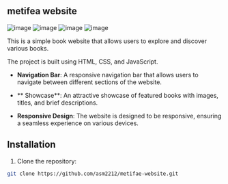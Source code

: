 ##  metifea website

![image](https://github.com/asm2212/metifae-website/assets/146835831/d3b9a1bb-98c4-4462-9cea-c01cf5d5ba29)
![image](https://github.com/asm2212/metifae-website/assets/146835831/c9e06cc2-f718-4c24-aad3-68f57421813b)
![image](https://github.com/asm2212/metifae-website/assets/146835831/fc6f1c3e-5ebe-43aa-9591-a8fdced3e6e8)
![image](https://github.com/asm2212/metifae-website/assets/146835831/0cf19936-ba86-4336-9c0f-b4e933b62d24)




This is a simple book website that allows users to explore and discover various books.

The project is built using HTML, CSS, and JavaScript.

- **Navigation Bar**: A responsive navigation bar that allows users to navigate between different sections of the website.

- ** Showcase**: An attractive showcase of featured books with images, titles, and brief descriptions.

- **Responsive Design**: The website is designed to be responsive, ensuring a seamless experience on various devices.

##  Installation

1. Clone the repository:

```bash
git clone https://github.com/asm2212/metifae-website.git

